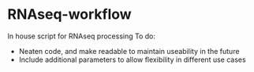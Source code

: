# RNAseq-workflow

In house script for RNAseq processing
To do:
* Neaten code, and make readable to maintain useability in the future
* Include additional parameters to allow flexibility in different use cases
